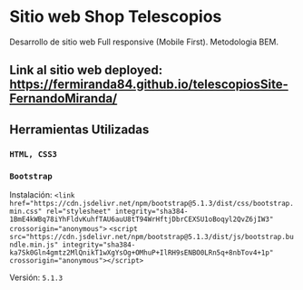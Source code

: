 # Sitio web Shop Telescopios
Desarrollo de sitio web Full responsive (Mobile First). Metodologia BEM.

## Link al sitio web deployed:  https://fermiranda84.github.io/telescopiosSite-FernandoMiranda/

## Herramientas Utilizadas
### `HTML, CSS3`

### `Bootstrap`

Instalación: 
`<link href="https://cdn.jsdelivr.net/npm/bootstrap@5.1.3/dist/css/bootstrap.min.css" rel="stylesheet" integrity="sha384-1BmE4kWBq78iYhFldvKuhfTAU6auU8tT94WrHftjDbrCEXSU1oBoqyl2QvZ6jIW3" crossorigin="anonymous">`
`<script src="https://cdn.jsdelivr.net/npm/bootstrap@5.1.3/dist/js/bootstrap.bundle.min.js" integrity="sha384-ka7Sk0Gln4gmtz2MlQnikT1wXgYsOg+OMhuP+IlRH9sENBO0LRn5q+8nbTov4+1p" crossorigin="anonymous"></script>`

Versión: `5.1.3`

